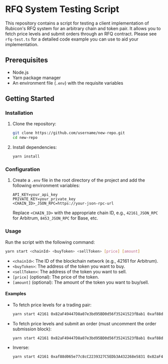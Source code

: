 # RFQ System Testing Script

This repository contains a script for testing a client implementation of Rubicon's RFQ system for an arbitrary chain and token pair. It allows you to fetch price levels and submit orders through an RFQ contract. Please see `rfq-test.ts` for a detailed code example you can use to aid your implementation.

## Prerequisites

- Node.js
- Yarn package manager
- An environment file (`.env`) with the requisite variables

## Getting Started

### Installation

1. Clone the repository:
   ```bash
   git clone https://github.com/username/new-repo.git
   cd new-repo
   ```

2. Install dependencies:
   ```bash
   yarn install
   ```

### Configuration

1. Create a `.env` file in the root directory of the project and add the following environment variables:

   ```plaintext
   API_KEY=your_api_key
   PRIVATE_KEY=your_private_key
   <CHAIN_ID>_JSON_RPC=https://your-json-rpc-url
   ```

   Replace `<CHAIN_ID>` with the appropriate chain ID, e.g., `42161_JSON_RPC` for Arbitrum, `8453_JSON_RPC` for Base, etc.

### Usage

Run the script with the following command:

```bash
yarn start <chainId> <buyToken> <sellToken> [price] [amount]
```

- `<chainId>`: The ID of the blockchain network (e.g., 42161 for Arbitrum).
- `<buyToken>`: The address of the token you want to buy.
- `<sellToken>`: The address of the token you want to sell.
- `[price]` (optional): The price of the token.
- `[amount]` (optional): The amount of the token you want to buy/sell.

#### Examples

- To fetch price levels for a trading pair:
  ```bash
  yarn start 42161 0x82aF49447D8a07e3bd95BD0d56f35241523fBab1 0xaf88d065e77c8cC2239327C5EDb3A432268e5831
  ```

- To fetch price levels and submit an order (must uncomment the order submission block):
  ```bash
  yarn start 42161 0x82aF49447D8a07e3bd95BD0d56f35241523fBab1 0xaf88d065e77c8cC2239327C5EDb3A432268e5831 3400 0.1
  ```

- Inverse:
  ```bash
  yarn start 42161 0xaf88d065e77c8cC2239327C5EDb3A432268e5831 0x82aF49447D8a07e3bd95BD0d56f35241523fBab1 0.0003125 500
  ```